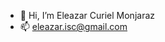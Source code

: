 - 👋 Hi, I’m Eleazar Curiel Monjaraz 
- 📫 eleazar.isc@gmail.com

<!---
IngCuriel/IngCuriel is a ✨ special ✨ repository because its `README.md` (this file) appears on your GitHub profile.
You can click the Preview link to take a look at your changes.
--->
